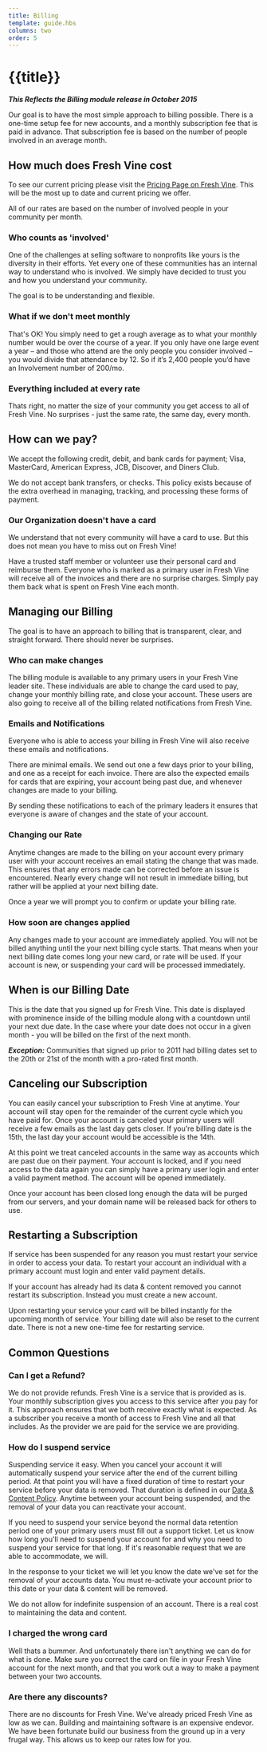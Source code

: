 ```yaml
---
title: Billing
template: guide.hbs
columns: two
order: 5
---
```


# {{title}}  
***This Reflects the Billing module release in October 2015***  
  
Our goal is to have the most simple approach to billing possible. There is a one-time setup fee for new accounts, and a monthly subscription fee that is paid in advance. That subscription fee is based on the number of people involved in an average month.
  
## How much does Fresh Vine cost  
  
To see our current pricing please visit the [Pricing Page on Fresh Vine](https://freshvine.co/pricing/). This will be the most up to date and current pricing we offer.  
  
All of our rates are based on the number of involved people in your community per month.  
  
### Who counts as 'involved'  
  
One of the challenges at selling software to nonprofits like yours is the diversity in their efforts. Yet every one of these communities has an internal way to understand who is involved. We simply have decided to trust you and how you understand your community.  
  
The goal is to be understanding and flexible.  
  
### What if we don't meet monthly  
That's OK! You simply need to get a rough average as to what your monthly number would be over the course of a year. If you only have one large event a year – and those who attend are the only people you consider involved – you would divide that attendance by 12. So if it’s 2,400 people you’d have an Involvement number of 200/mo.  
    
  
### Everything included at every rate  
  
Thats right, no matter the size of your community you get access to all of Fresh Vine. No surprises - just the same rate, the same day, every month.
  
  
## How can we pay?  
  
We accept the following credit, debit, and bank cards for payment; Visa, MasterCard, American Express, JCB, Discover, and Diners Club.  
  
We do not accept bank transfers, or checks. This policy exists because of the extra overhead in managing, tracking, and processing these forms of payment.  
  
### Our Organization doesn't have a card 
   
We understand that not every community will have a card to use. But this does not mean you have to miss out on Fresh Vine!  
  
Have a trusted staff member or volunteer use their personal card and reimburse them. Everyone who is marked as a primary user in Fresh Vine will receive all of the invoices and there are no surprise charges. Simply pay them back what is spent on Fresh Vine each month.  
    
## Managing our Billing  
  
The goal is to have an approach to billing that is transparent, clear, and straight forward. There should never be surprises.  

### Who can make changes  
  
The billing module is available to any primary users in your Fresh Vine leader site. These individuals are able to change the card used to pay, change your monthly billing rate, and close your account. These users are also going to receive all of the billing related notifications from Fresh Vine.  
  
### Emails and Notifications  
  
Everyone who is able to access your billing in Fresh Vine will also receive these emails and notifications.  
  
There are minimal emails. We send out one a few days prior to your billing, and one as a receipt for each invoice. There are also the expected emails for cards that are expiring, your account being past due, and whenever changes are made to your billing.  
  
By sending these notifications to each of the primary leaders it ensures that everyone is aware of changes and the state of your account.  
  
### Changing our Rate  
  
Anytime changes are made to the billing on your account every primary user with your account receives an email stating the change that was made. This ensures that any errors made can be corrected before an issue is encountered. Nearly every change will not result in immediate billing, but rather will be applied at your next billing date.  
  
Once a year we will prompt you to confirm or update your billing rate.  
  
### How soon are changes applied  
  
Any changes made to your account are immediately applied. You will not be billed anything until the your next billing cycle starts. That means when your next billing date comes long your new card, or rate will be used. If your account is new, or suspending your card will be processed immediately.  
  
## When is our Billing Date  
  
This is the date that you signed up for Fresh Vine. This date is displayed with prominence inside of the billing module along with a countdown until your next due date. In the case where your date does not occur in a given month - you will be billed on the first of the next month.  
  
***Exception:*** Communities that signed up prior to 2011 had billing dates set to the 20th or 21st of the month with a pro-rated first month.  
  
## Canceling our Subscription  
  
You can easily cancel your subscription to Fresh Vine at anytime. Your account will stay open for the remainder of the current cycle which you have paid for. Once your account is canceled your primary users will receive a few emails as the last day gets closer. If you're billing date is the 15th, the last day your account would be accessible is the 14th.  
  
At this point we treat canceled accounts in the same way as accounts which are past due on their payment. Your account is locked, and if you need access to the data again you can simply have a primary user login and enter a valid payment method. The account will be opened immediately.  
  
Once your account has been closed long enough the data will be purged from our servers, and your domain name will be released back for others to use.  
  
## Restarting a Subscription  
  
If service has been suspended for any reason you must restart your service in order to access your data. To restart your account an individual with a primary account must login and enter valid payment details.  
  
If your account has already had its data & content removed you cannot restart its subscription. Instead you must create a new account.  
  
Upon restarting your service your card will be billed instantly for the upcoming month of service. Your billing date will also be reset to the current date. There is not a new one-time fee for restarting service.  
  
  
## Common Questions  
  
### Can I get a Refund?  
  
We do not provide refunds. Fresh Vine is a service that is provided as is. Your monthly subscription gives you access to this service after you pay for it. This approach ensures that we both receive exactly what is expected. As a subscriber you receive a month of access to Fresh Vine and all that includes. As the provider we are paid for the service we are providing.  
  
### How do I suspend service    
  
Suspending service it easy. When you cancel your account it will automatically suspend your service after the end of the current billing period. At that point you will have a fixed duration of time to restart your service before your data is removed. That duration is defined in our [Data & Content Policy](/guide/getting-started/policy/). Anytime between your account being suspended, and the removal of your data you can reactivate your account.  
  
If you need to suspend your service beyond the normal data retention period one of your primary users must fill out a support ticket. Let us know how long you'll need to suspend your account for and why you need to suspend your service for that long. If it's reasonable request that we are able to accommodate, we will.  
  
In the response to your ticket we will let you know the date we've set for the removal of your accounts data. You must re-activate your account prior to this date or your data & content will be removed.  
  
We do not allow for indefinite suspension of an account. There is a real cost to maintaining the data and content.  
  
### I charged the wrong card  
  
Well thats a bummer. And unfortunately there isn't anything we can do for what is done. Make sure you correct the card on file in your Fresh Vine account for the next month, and that you work out a way to make a payment between your two accounts.  
  
### Are there any discounts?  
  
There are no discounts for Fresh Vine. We've already priced Fresh Vine as low as we can. Building and maintaining software is an expensive endevor. We have been fortunate build our business from the ground up in a very frugal way. This allows us to keep our rates low for you.  